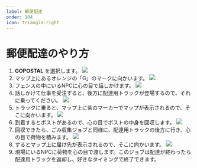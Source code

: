 ```yaml
---
label: 郵便配達
order: 104
icon: triangle-right
---
```


# 郵便配達のやり方

1. **GOPOSTAL** を選択します。
![](https://github.com/user-attachments/assets/6cac2bd4-ab08-4dfd-91be-75a6c958bd5c)
2. マップ上にあるオレンジの「G」のマークに向かいます。
![](https://github.com/user-attachments/assets/d2d7ca9b-d66a-4d94-9115-6945d84e8050)
3. フェンスの中にいるNPCに心の目で話しかけます。
![](https://github.com/user-attachments/assets/23e29f57-eb7f-42e3-8a8e-4ad01ecc8536)
4. 話しかけて仕事を受注すると、後方に配達用トラックが登場するので、それに乗ってください。
![](https://github.com/user-attachments/assets/b2ed0ea4-427e-48e3-9645-823884c7e180)
5. トラックに乗ると、マップ上に紫のマーカーでマップが表示されるので、そこに向かいます。
![](https://github.com/user-attachments/assets/2ed83b13-5a4d-473d-8df9-cbbda079838a)
6. 到着するとポストがあるので、心の目でポストの中身を回収します。
![](https://github.com/user-attachments/assets/2281e466-11ad-4c08-af30-d5b61572d278)
7. 回収できたら、ごみ収集ジョブと同様に、配達用トラックの後方に行き、心の目で荷物を積みます。
![](https://github.com/user-attachments/assets/44063d70-e4a2-4285-afc0-0778dac7e57b)
8. するとマップ上に届け先が表示されるので、そこに向かいます。
![](https://github.com/user-attachments/assets/1a2db58b-97e2-4f44-b9c8-38d9e8ae3797)
9. 現場にいるNPCに荷物を心の目で渡します。このジョブは配達が終わったら配達用トラックを返却し、好きなタイミングで終了できます。
